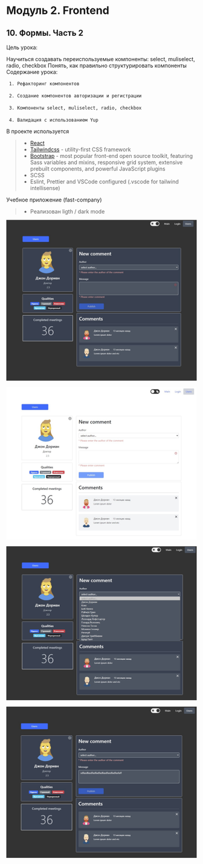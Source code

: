 # Модуль 2. Frontend

## 10. Формы. Часть 2

Цель урока:

Научиться создавать переиспользуемые компоненты: select, muliselect, radio, checkbox
Понять, как правильно структурировать компоненты
Содержание урока:

     1. Рефакторинг компонентов

     2. Создание компонентов авторизации и регистрации

     3. Компоненты select, muliselect, radio, checkbox

     4. Валидация с использованием Yup

В проекте используется

> - [React](https://ru.reactjs.org/)
> - [Tailwindcss](https://tailwindcss.com/) - utility-first CSS framework
> - [Bootstrap](https://getbootstrap.com/) - most popular front-end open source toolkit, featuring Sass variables and mixins, responsive grid system, extensive prebuilt components, and powerful JavaScript plugins
> - SCSS
> - Eslint, Prettier and VSCode configured (.vscode for tailwind intellisense)

Учебное приложение (fast-company)

> - Реализован ligth / dark mode

![alt tag](https://github.com/egolegegit/2_Frontend_lesson_2_1/blob/forms_part2_task_2/screenshort/Screenshot%202021-10-20%20101527.jpg 'Карточка пользователя с добавлением / удалением комментариев')​

![alt tag](https://github.com/egolegegit/2_Frontend_lesson_2_1/blob/forms_part2_task_2/screenshort/Screenshot%202021-10-20%20101603.jpg 'Карточка пользователя с добавлением / удалением комментариев')

![alt tag](https://github.com/egolegegit/2_Frontend_lesson_2_1/blob/forms_part2_task_2/screenshort/Screenshot%202021-10-20%20101731.jpg 'Карточка пользователя с добавлением / удалением комментариев')

![alt tag](https://github.com/egolegegit/2_Frontend_lesson_2_1/blob/forms_part2_task_2/screenshort/Screenshot%202021-10-20%20101757.jpg 'Карточка пользователя с добавлением / удалением комментариев')

